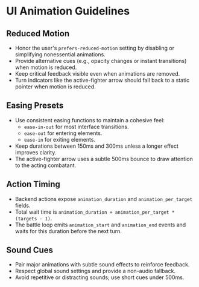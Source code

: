 # UI Animation Guidelines

## Reduced Motion
- Honor the user's `prefers-reduced-motion` setting by disabling or simplifying nonessential animations.
- Provide alternative cues (e.g., opacity changes or instant transitions) when motion is reduced.
- Keep critical feedback visible even when animations are removed.
- Turn indicators like the active-fighter arrow should fall back to a static
  pointer when motion is reduced.

## Easing Presets
- Use consistent easing functions to maintain a cohesive feel:
  - `ease-in-out` for most interface transitions.
  - `ease-out` for entering elements.
  - `ease-in` for exiting elements.
- Keep durations between 150ms and 300ms unless a longer effect improves clarity.
- The active-fighter arrow uses a subtle 500ms bounce to draw attention to the
  acting combatant.

## Action Timing
- Backend actions expose `animation_duration` and `animation_per_target` fields.
- Total wait time is `animation_duration + animation_per_target * (targets - 1)`.
- The battle loop emits `animation_start` and `animation_end` events and waits for this duration before the next turn.

## Sound Cues
- Pair major animations with subtle sound effects to reinforce feedback.
- Respect global sound settings and provide a non-audio fallback.
- Avoid repetitive or distracting sounds; use short cues under 500ms.
